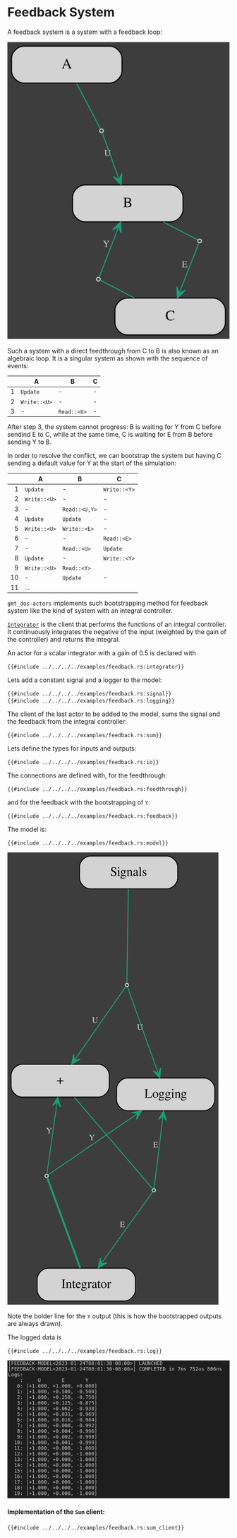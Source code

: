 # Feedback System

A feedback system is a system with a feedback loop:

![Feedback system](feedback.dot.svg)

Such a system with a direct feedthrough from C to B is also known as an algebraic loop.
It is a singular system as shown with the sequence of events:

|| A | B | C |
|-:|---|---|---|
|1| `Update` | - | - |
|2| `Write::<U>` | - | - | 
|3| - | `Read::<U>` | - |

After step 3, the system cannot progress: B is waiting for  Y from C before sendind E to C, while at the same time, C is waiting for E from B before sending Y to B.

In order to resolve the conflict, we can bootstrap the system but having C sending a default value for Y at the start of the simulation:

|| A | B | C |
|-:|---|---|---|
|1| `Update` | - | `Write::<Y>` |
|2| `Write::<U>` | - | - | 
|3| - | `Read::<U,Y>` | - |
|4| `Update` | `Update` | - |
|5| `Write::<U>` | `Write::<E>` | - |
|6| - | - | `Read::<E>` |
|7| - | `Read::<U>` | `Update` |
|8| `Update` | - | `Write::<Y>` |
|9| `Write::<U>` | `Read::<Y>` |
|10| - | `Update` | - |
|11| ...

`gmt_dos-actors` implements such bootstrapping method for feedback system like the kind of system with an integral controller.

[`Integrator`][integrator] is the client that performs the functions of an integral controller.
It continuously integrates the negative of the input (weighted by the gain of the controller) and returns the integral. 

An actor for a scalar integrator with a gain of 0.5 is declared with
```rust,no_run,noplayground
{{#include ../../../../examples/feedback.rs:integrator}}
```
Lets add a constant signal and a logger to the model:
```rust,no_run,noplayground
{{#include ../../../../examples/feedback.rs:signal}}
{{#include ../../../../examples/feedback.rs:logging}}
```
The client of the last actor to be added to the model, sums the signal and the feedback from the integral controller:
```rust,no_run,noplayground
{{#include ../../../../examples/feedback.rs:sum}}
```

Lets define the types for inputs and outputs:
```rust,no_run,noplayground
{{#include ../../../../examples/feedback.rs:io}}
```

The connections are defined with, for the feedthrough:
```rust,no_run,noplayground
{{#include ../../../../examples/feedback.rs:feedthrough}}
```
and for the feedback with the bootstrapping of `Y`:
```rust,no_run,noplayground
{{#include ../../../../examples/feedback.rs:feedback}}
```
The model is:
```rust,no_run,noplayground
{{#include ../../../../examples/feedback.rs:model}}
```
![Feedback model](feedback-model.dot.svg)

Note the bolder line for the `Y` output (this is how the bootstrapped outputs are always drawn).

The logged data is
```rust,no_run,noplayground
{{#include ../../../../examples/feedback.rs:log}}
```
![Feedback logs](feedback_out.png)

#### Implementation of the `Sum` client:
```rust,no_run,noplayground
{{#include ../../../../examples/feedback.rs:sum_client}}
```

[integrator]: https://docs.rs/gmt_dos-actors/latest/gmt_dos_actors/clients/struct.Integrator.html